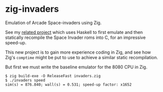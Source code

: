 # zig-invaders

Emulation of Arcade Space-invaders using Zig.

See my [related project](https://github.com/Nick-Chapman/space-invaders) which uses Haskell
to first emulate and then statically recompile the Space Invader roms into C, for an impressive speed-up.

This new project is to gain more experience coding in Zig, and see how  Zig's `comptime` might be put to use to achieve a similar static recompilation.

But first we must write the baseline emulator for the 8080 CPU in Zig.

```
$ zig build-exe -O ReleaseFast invaders.zig
$ ./invaders speed
sim(s) = 876.840; wall(s) = 0.531; speed-up factor: x1652
```
